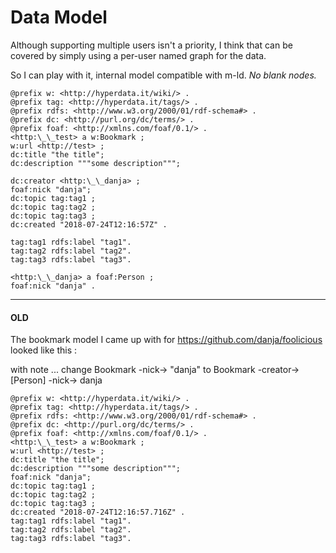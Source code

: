 # Data Model

Although supporting multiple users isn't a priority, I think that can be covered by simply using a per-user named graph for the data.

So I can play with it, internal model compatible with m-ld. _No blank nodes._

```
@prefix w: <http://hyperdata.it/wiki/> .
@prefix tag: <http://hyperdata.it/tags/> .
@prefix rdfs: <http://www.w3.org/2000/01/rdf-schema#> .
@prefix dc: <http://purl.org/dc/terms/> .
@prefix foaf: <http://xmlns.com/foaf/0.1/> .
<http:\_\_test> a w:Bookmark ;
w:url <http://test> ;
dc:title "the title";
dc:description """some description""";

dc:creator <http:\_\_danja> ;
foaf:nick "danja";
dc:topic tag:tag1 ;
dc:topic tag:tag2 ;
dc:topic tag:tag3 ;
dc:created "2018-07-24T12:16:57Z" .

tag:tag1 rdfs:label "tag1".
tag:tag2 rdfs:label "tag2".
tag:tag3 rdfs:label "tag3".

<http:\_\_danja> a foaf:Person ;
foaf:nick "danja" .

```

---

#### OLD

The bookmark model I came up with for https://github.com/danja/foolicious looked like this :

with note ... change Bookmark -nick-> "danja" to Bookmark -creator-> [Person] -nick-> danja

```
@prefix w: <http://hyperdata.it/wiki/> .
@prefix tag: <http://hyperdata.it/tags/> .
@prefix rdfs: <http://www.w3.org/2000/01/rdf-schema#> .
@prefix dc: <http://purl.org/dc/terms/> .
@prefix foaf: <http://xmlns.com/foaf/0.1/> .
<http:\_\_test> a w:Bookmark ;
w:url <http://test> ;
dc:title "the title";
dc:description """some description""";
foaf:nick "danja";
dc:topic tag:tag1 ;
dc:topic tag:tag2 ;
dc:topic tag:tag3 ;
dc:created "2018-07-24T12:16:57.716Z" .
tag:tag1 rdfs:label "tag1".
tag:tag2 rdfs:label "tag2".
tag:tag3 rdfs:label "tag3".
```
